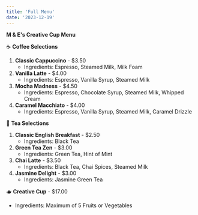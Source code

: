 ```yaml
---
title: 'Full Menu'
date: '2023-12-19'
---
```


**M & E's Creative Cup Menu**

:coffee: **Coffee Selections**

1. **Classic Cappuccino** - $3.50
   - Ingredients: Espresso, Steamed Milk, Milk Foam
2. **Vanilla Latte** - $4.00
   - Ingredients: Espresso, Vanilla Syrup, Steamed Milk
3. **Mocha Madness** - $4.50
   - Ingredients: Espresso, Chocolate Syrup, Steamed Milk, Whipped Cream
4. **Caramel Macchiato** - $4.00
   - Ingredients: Espresso, Vanilla Syrup, Steamed Milk, Caramel Drizzle

:tea: **Tea Selections**

1. **Classic English Breakfast** - $2.50
   - Ingredients: Black Tea
2. **Green Tea Zen** - $3.00
   - Ingredients: Green Tea, Hint of Mint
3. **Chai Latte** - $3.50
   - Ingredients: Black Tea, Chai Spices, Steamed Milk
4. **Jasmine Delight** - $3.00
   - Ingredients: Jasmine Green Tea

🫖 **Creative Cup** - $17.00
   - Ingredients: Maximum of 5 Fruits or Vegetables
